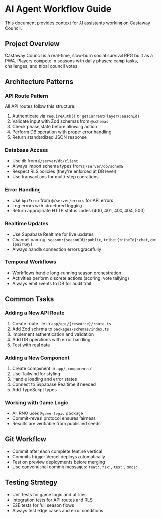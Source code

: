 # AI Agent Workflow Guide

This document provides context for AI assistants working on Castaway Council.

## Project Overview

Castaway Council is a real-time, slow-burn social survival RPG built as a PWA. Players compete in seasons with daily phases: camp tasks, challenges, and tribal council votes.

## Architecture Patterns

### API Route Pattern
All API routes follow this structure:
1. Authenticate via `requireAuth()` or `getCurrentPlayer(seasonId)`
2. Validate input with Zod schemas from `@schemas`
3. Check phase/state before allowing action
4. Perform DB operation with proper error handling
5. Return standardized JSON response

### Database Access
- Use `db` from `@/server/db/client`
- Always import schema types from `@/server/db/schema`
- Respect RLS policies (they're enforced at DB level)
- Use transactions for multi-step operations

### Error Handling
- Use `ApiError` from `@/server/errors` for API errors
- Log errors with structured logging
- Return appropriate HTTP status codes (400, 401, 403, 404, 500)

### Realtime Updates
- Use Supabase Realtime for live updates
- Channel naming: `season:{seasonId}:public`, `tribe:{tribeId}:chat`, `dm:{pairKey}`
- Always handle connection errors gracefully

### Temporal Workflows
- Workflows handle long-running season orchestration
- Activities perform discrete actions (scoring, vote tallying)
- Always emit events to DB for audit trail

## Common Tasks

### Adding a New API Route
1. Create route file in `app/api/{resource}/route.ts`
2. Add Zod schema to `packages/schemas/index.ts`
3. Implement authentication and validation
4. Add DB operations with error handling
5. Test with real data

### Adding a New Component
1. Create component in `app/_components/`
2. Use Tailwind for styling
3. Handle loading and error states
4. Connect to Supabase Realtime if needed
5. Add TypeScript types

### Working with Game Logic
- All RNG uses `@game-logic` package
- Commit-reveal protocol ensures fairness
- Results are verifiable from published seeds

## Git Workflow

- Commit after each complete feature vertical
- Commits trigger Vercel deploys automatically
- Test on preview deployments before merging
- Use conventional commit messages: `feat:`, `fix:`, `test:`, `docs:`

## Testing Strategy

- Unit tests for game logic and utilities
- Integration tests for API routes and RLS
- E2E tests for full season flows
- Always test edge cases and error conditions
